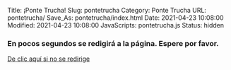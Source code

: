 Title: ¡Ponte Trucha!
Slug: pontetrucha
Category: Ponte Trucha
URL: pontetrucha/
Save_As: pontetrucha/index.html
Date: 2021-04-23 10:08:00
Modified: 2021-04-23 10:08:00
JavaScripts: pontetrucha.js
Status: hidden


<div class="row">
    <div class="col-md-3">
    </div>
    <div class="col-md-6">
        <div class="my-3 py-3 pl-3 text-center">
            <h3 class="lead">En pocos segundos se redigirá a la página. Espere por favor.</h3>
            <div class="py-3">
                <a href="https://www.pjecz.gob.mx/ponte-trucha/" class="btn btn-secondary text-white">De clic aquí si no se redirige</a>
            </div>
        </div>
    </div>
    <div class="col-md-3">
    </div>
</div>
